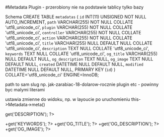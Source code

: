 #Metadata Plugin - przerobiony
nie na podstawie tablicy tylko bazy

Schema
CREATE TABLE `metadatas` (
	`id` INT(11) UNSIGNED NOT NULL AUTO_INCREMENT,
	`path` VARCHAR(255) NOT NULL COLLATE 'utf8_unicode_ci',
	`plugin` VARCHAR(255) NOT NULL COLLATE 'utf8_unicode_ci',
	`controller` VARCHAR(255) NOT NULL COLLATE 'utf8_unicode_ci',
	`action` VARCHAR(255) NOT NULL COLLATE 'utf8_unicode_ci',
	`title` VARCHAR(255) NULL DEFAULT NULL COLLATE 'utf8_unicode_ci',
	`description` TEXT NULL COLLATE 'utf8_unicode_ci',
	`keywords` TEXT NULL COLLATE 'utf8_unicode_ci',
	`og_title` VARCHAR(255) NULL DEFAULT NULL,
	`og_description` TEXT NULL,
	`og_image` TEXT NULL DEFAULT NULL,
	`created` DATETIME NULL DEFAULT NULL,
	`modified` DATETIME NULL DEFAULT NULL,
	PRIMARY KEY (`id`)
)
COLLATE='utf8_unicode_ci'
ENGINE=InnoDB;


path to sam slug np. jak-zarabiac-18-dolarow-rocznie
plugin etc - powinny byc malymi literami

ustawia zmienne do widoku, np. w layoucie po uruchomieniu
this->Metadata->meta()

<?php echo $this->get('DESCRIPTION'); ?>
+<?php echo $this->get('KEYWORDS'); ?>
+<?php echo $this->get('OG_TITLE'); ?>
+<?php echo $this->get('OG_DESCRIPTION'); ?>
+<?php echo $this->get('OG_IMAGE'); ?>